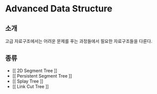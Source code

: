# Advanced Data Structure

## 소개

고급 자료구조에서는 어려운 문제를 푸는 과정들에서 필요한 자료구조들을 다룬다. 

## 종류

* [[ 2D Segment Tree ]]
* [[ Persistent Segment Tree ]]
* [[ Splay Tree ]]
* [[ Link Cut Tree ]]

